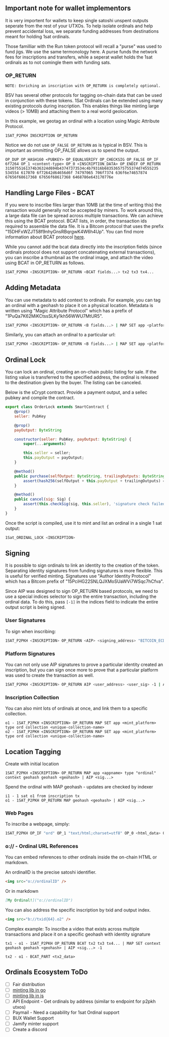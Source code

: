 ## Important note for wallet implementors

It is very importent for wallets to keep single satoshi unspent outputs seperate from the rest of your UTXOs. To help isolate ordinals and help prevent accidental loss, we separate funding addresses from destinations meant for holding 1sat ordinals.

Those familliar with the Run token protocol will recall a "purse" was used to fund jigs. We use the same termonology here. A purse funds the network fees for inscriptions and transfers, while a seperat wallet holds the 1sat ordinals as to not comingle them with funding sats.

### OP_RETURN

```
NOTE: Enriching an inscription with OP_RETURN is completely optional.
```

BSV has several other protocols for tagging on-chain data that can be used in conjunction with these tokens. 1Sat Ordinals can be extended using many existing protocols during inscription. This enables things like minting large videos (> 10MB) and attaching them to a real world geolocation.

In this example, we geotag an ordinal with a location using Magic Attribute Protocol.

```
1SAT_P2PKH INSCRIPTION OP_RETURN
```

Notice we do not use `OP_FALSE OP_RETURN` as is typical in BSV. This is important as ommitting OP_FALSE allows us to spend the output.

```
OP_DUP OP_HASH160 <PUBKEY> OP_EQUALVERIFY OP_CHECKSIG OP_FALSE OP_IF 6f7264 OP_1 <content-type> OP_0 <INSCRIPTION_DATA> OP_ENDIF OP_RETURN 3150755161374b36324d694b43747373534c4b79316b683536575755374d74555235 534554 617070 6f72642d64656d6f 74797065 706f7374 636f6e74657874 67656f68617368 67656f68617368 6468786e643170776e
```

## Handling Large Files - BCAT

If you were to inscribe files larger than 10MB (at the time of writing this) the ransaction would generally not be accepted by miners. To work around this, a large data file can be spread across multiple transactions. We can achieve this using the BCAT protocol. BCAT lists, in order, the transaction ids required to assemble the data file. It is a Bitcom protocol that uses the prefix "15DHFxWZJT58f9nhyGnsRBqrgwK4W6h4Up". You can find more information about BCAT protocol [here](https://bcat.bico.media/).

While you cannot add the bcat data directly into the inscription fields (since ordinals protocol does not support concatenating external transactions), you can inscribe a thumbnail as the ordinal image, and attach the video using BCAT in OP_RETURN as follows.

```bash
1SAT_P2PKH <INSCRIPTION> OP_RETURN <BCAT fields...> tx2 tx3 tx4...
```

## Adding Metadata

You can use metadata to add context to ordinals. For example, you can tag an ordinal with a geohash to place it on a physical location. Metadata is written using "Magic Attribute Protocol" which has a prefix of "1PuQa7K62MiKCtssSLKy1kh56WWU7MtUR5".

```bash
1SAT_P2PKH <INSCRIPTION> OP_RETURN <B fields...> | MAP SET app <platform_name> type "post" context "geohash" geohash "dhmgdqvr7"
```

Similarly, you can attach an ordinal to a particular url:

```bash
1SAT_P2PKH <INSCRIPTION> OP_RETURN <B fields...> | MAP SET app <platform_name> type "post" context "url" url "https://google.com"
```

## Ordinal Lock

You can lock an ordinal, creating an on-chain public listing for sale. If the listing value is transferred to the specified address, the ordinal is released to the destination given by the buyer. The listing can be canceled.

Below is the sCrypt contract. Provide a payment output, and a sellec pubkey and compile the contract.

```js
export class OrderLock extends SmartContract {
    @prop()
    seller: PubKey

    @prop()
    payOutput: ByteString

    constructor(seller: PubKey, payOutput: ByteString) {
        super(...arguments)

        this.seller = seller;
        this.payOutput = payOutput;
    }

    @method()
    public purchase(selfOutput: ByteString, trailingOutputs: ByteString) {
        assert(hash256(selfOutput + this.payOutput + trailingOutputs) == this.ctx.hashOutputs)
    }

    @method()
    public cancel(sig: Sig) {
        assert(this.checkSig(sig, this.seller), 'signature check failed')
    }
}
```

Once the script is compiled, use it to mint and list an ordinal in a single 1 sat output:

```bash
1Sat_ORDINAL_LOCK <INSCRIPTION>
```

## Signing

It is possible to sign ordinals to link an identity to the creation of the token. Separating identity signatures from funding signatures is more flexible. This is useful for verified minting. Signatures use "Author Identity Protocol" which has a Bitcom prefix of "15PciHG22SNLQJXMoSUaWVi7WSqc7hCfva".

Since AIP was designed to sign OP_RETURN based protocols, we need to use a special indices selector to sign the entire transaction, including the ordinal data. To do this, pass `[-1]` in the indices field to indicate the entire output script is being signed.

### User Signatures

To sign when inscribing:

```bash
1SAT_P2PKH <INSCRIPTION> OP_RETURN <AIP> <signing_address> "BITCOIN_ECDSA" <sig> -1
```

### Platform Signatures

You can not only use AIP signatures to prove a particular identity created an inscription, but you can sign once more to prove that a particular platform was used to create the transaction as well.

```bash
1SAT_P2PKH <INSCRIPTION> OP_RETURN AIP <user_address> <user_sig> -1 | AIP <platform_address> <platform_sig> -1
```

### Inscription Collection

You can also mint lots of ordinals at once, and link them to a specific collection.

```
o1 - 1SAT_P2PKH <INSCRIPTION> OP_RETURN MAP SET app <mint_platform> type ord collection <unique-collection-name>
o2 - 1SAT_P2PKH <INSCRIPTION> OP_RETURN MAP SET app <mint_platform> type ord collection <unique-collection-name>
```

## Location Tagging

Create with initial location

```
1SAT_P2PKH <INSCRIPTION> OP_RETURN MAP app <appname> type "ordinal" context geohash geohash <geohash> | AIP <sig...>
```

Spend the ordinal with MAP geohash - updates are checked by indexer

```
i1 - 1 sat o1 from inscription tx
o1 - 1SAT_P2PKH OP_RETURN MAP geohash <geohash> | AIP <sig...>
```

### Web Pages

To inscribe a webpage, simply:

```bash
1SAT_P2PKH OP_IF "ord" OP_1 "text/html;charset=utf8" OP_0 <html_data> OP_ENDIF
```

### o:// - Ordinal URL References

You can embed references to other ordinals inside the on-chain HTML or markdown.

An ordinalID is the precise satoshi identifier.

```html
<img src="o://ordinalID" />
```

Or in markdown

```markdown
[My Ordinal!]("o://ordinalID")
```

You can also address the specific inscription by txid and output index.

```html
<img src="b://txid{64}.o2" />
```

Complex example: To inscribe a video that exists across multiple transactions and place it
on a specific geohash with identity signature

```
tx1 - o1 - 1SAT_P2PKH OP_RETURN BCAT tx2 tx3 tx4... | MAP SET context geohash geohash <geohash> | AIP <sig...> -1

tx2 - o1 - BCAT_PART <tx2_data>
```

## Ordinals Ecosystem ToDo

- [ ] Fair distribution
- [ ] [minting lib in go](https://github.com/bitcoinschema/go-1sat-ord)
- [ ] [minting lib in js](https://github.com/bitcoinschema/js-1sat-ord)
- [ ] API Endpoint - Get ordinals by address (similar to endpoint for p2pkh utxos)
- [ ] Paymail - Need a capability for 1sat Ordinal support
- [ ] BUX Wallet Support
- [ ] Jamify minter support
- [ ] Create a discord
